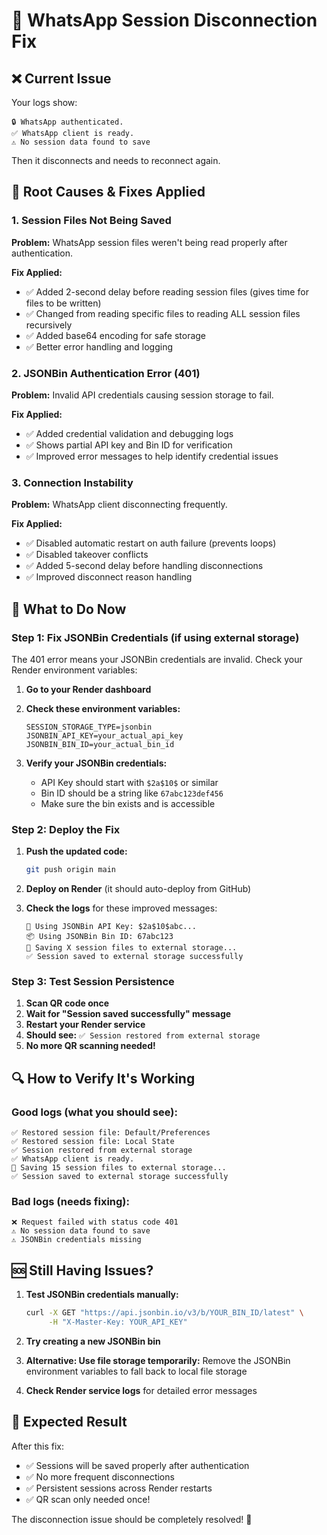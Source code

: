 # 🔧 WhatsApp Session Disconnection Fix

## ❌ Current Issue

Your logs show:
```
🔒 WhatsApp authenticated.
✅ WhatsApp client is ready.
⚠️ No session data found to save
```

Then it disconnects and needs to reconnect again.

## 🎯 Root Causes & Fixes Applied

### 1. **Session Files Not Being Saved**
**Problem:** WhatsApp session files weren't being read properly after authentication.

**Fix Applied:**
- ✅ Added 2-second delay before reading session files (gives time for files to be written)
- ✅ Changed from reading specific files to reading ALL session files recursively
- ✅ Added base64 encoding for safe storage
- ✅ Better error handling and logging

### 2. **JSONBin Authentication Error (401)**
**Problem:** Invalid API credentials causing session storage to fail.

**Fix Applied:**
- ✅ Added credential validation and debugging logs
- ✅ Shows partial API key and Bin ID for verification
- ✅ Improved error messages to help identify credential issues

### 3. **Connection Instability**
**Problem:** WhatsApp client disconnecting frequently.

**Fix Applied:**
- ✅ Disabled automatic restart on auth failure (prevents loops)
- ✅ Disabled takeover conflicts
- ✅ Added 5-second delay before handling disconnections
- ✅ Improved disconnect reason handling

## 🚀 What to Do Now

### Step 1: Fix JSONBin Credentials (if using external storage)

The 401 error means your JSONBin credentials are invalid. Check your Render environment variables:

1. **Go to your Render dashboard**
2. **Check these environment variables:**
   ```
   SESSION_STORAGE_TYPE=jsonbin
   JSONBIN_API_KEY=your_actual_api_key
   JSONBIN_BIN_ID=your_actual_bin_id
   ```

3. **Verify your JSONBin credentials:**
   - API Key should start with `$2a$10$` or similar
   - Bin ID should be a string like `67abc123def456`
   - Make sure the bin exists and is accessible

### Step 2: Deploy the Fix

1. **Push the updated code:**
   ```bash
   git push origin main
   ```

2. **Deploy on Render** (it should auto-deploy from GitHub)

3. **Check the logs** for these improved messages:
   ```
   🔑 Using JSONBin API Key: $2a$10$abc...
   📦 Using JSONBin Bin ID: 67abc123
   💾 Saving X session files to external storage...
   ✅ Session saved to external storage successfully
   ```

### Step 3: Test Session Persistence

1. **Scan QR code once**
2. **Wait for "Session saved successfully" message**
3. **Restart your Render service**
4. **Should see:** `✅ Session restored from external storage`
5. **No more QR scanning needed!**

## 🔍 How to Verify It's Working

### Good logs (what you should see):
```
✅ Restored session file: Default/Preferences
✅ Restored session file: Local State
✅ Session restored from external storage
✅ WhatsApp client is ready.
💾 Saving 15 session files to external storage...
✅ Session saved to external storage successfully
```

### Bad logs (needs fixing):
```
❌ Request failed with status code 401
⚠️ No session data found to save
⚠️ JSONBin credentials missing
```

## 🆘 Still Having Issues?

1. **Test JSONBin credentials manually:**
   ```bash
   curl -X GET "https://api.jsonbin.io/v3/b/YOUR_BIN_ID/latest" \
        -H "X-Master-Key: YOUR_API_KEY"
   ```

2. **Try creating a new JSONBin bin**

3. **Alternative: Use file storage temporarily:**
   Remove the JSONBin environment variables to fall back to local file storage

4. **Check Render service logs** for detailed error messages

## 🎯 Expected Result

After this fix:
- ✅ Sessions will be saved properly after authentication
- ✅ No more frequent disconnections
- ✅ Persistent sessions across Render restarts
- ✅ QR scan only needed once!

The disconnection issue should be completely resolved! 🎉
